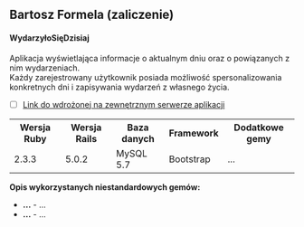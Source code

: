 <h2>Bartosz Formela (zaliczenie)</h2>

<h4>WydarzyłoSięDzisiaj</h4>

<p>Aplikacja wyświetlająca informacje o aktualnym dniu oraz o powiązanych z nim wydarzeniach.<br>
   Każdy zarejestrowany użytkownik posiada możliwość spersonalizowania konkretnych dni i zapisywania wydarzeń z własnego życia.</p>

- [ ] [Link do wdrożonej na zewnętrznym serwerze aplikacji](/)

<table>
  <tr>
    <th>Wersja Ruby</th>
    <th>Wersja Rails</th>
    <th>Baza danych</th>
    <th>Framework</th>
    <th>Dodatkowe gemy</th>
  </tr>
  <tr>
    <td>2.3.3</td>
    <td>5.0.2</td>
    <td>MySQL 5.7</td>
    <td>Bootstrap</td>
    <td>...</td>
  </tr>
</table>

<b>Opis wykorzystanych niestandardowych gemów:</b>

<ul>
<li> <strong>...</strong> - ...</li>
<li> <strong>...</strong> - ...</li>
</ul>